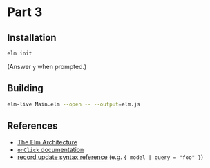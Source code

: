Part 3
======

## Installation

```bash
elm init
```

(Answer `y` when prompted.)


## Building

```bash
elm-live Main.elm --open -- --output=elm.js
```

## References

* [The Elm Architecture](http://guide.elm-lang.org/architecture/)
* [`onClick` documentation](http://package.elm-lang.org/packages/elm-lang/html/latest/Html-Events#onClick)
* [record update syntax reference](http://elm-lang.org/docs/syntax#records) (e.g. `{ model | query = "foo" }`)

